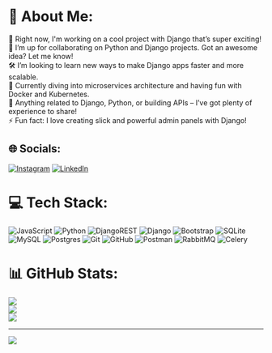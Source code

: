 # 💫 About Me:
🔨 Right now, I'm working on a cool project with Django that’s super exciting!<br>🐝 I’m up for collaborating on Python and Django projects. Got an awesome idea? Let me know!<br>🛠 I’m looking to learn new ways to make Django apps faster and more scalable.<br>🌱 Currently diving into microservices architecture and having fun with Docker and Kubernetes.<br>💬 Anything related to Django, Python, or building APIs – I’ve got plenty of experience to share!<br>⚡️ Fun fact: I love creating slick and powerful admin panels with Django!


## 🌐 Socials:
[![Instagram](https://img.shields.io/badge/Instagram-%23E4405F.svg?logo=Instagram&logoColor=white)](https://instagram.com/itz.mobin_) [![LinkedIn](https://img.shields.io/badge/LinkedIn-%230077B5.svg?logo=linkedin&logoColor=white)](https://linkedin.com/in/mobin-anooshi-637618289) 

# 💻 Tech Stack:
![JavaScript](https://img.shields.io/badge/javascript-%23323330.svg?style=for-the-badge&logo=javascript&logoColor=%23F7DF1E) ![Python](https://img.shields.io/badge/python-3670A0?style=for-the-badge&logo=python&logoColor=ffdd54) ![DjangoREST](https://img.shields.io/badge/DJANGO-REST-ff1709?style=for-the-badge&logo=django&logoColor=white&color=ff1709&labelColor=gray) ![Django](https://img.shields.io/badge/django-%23092E20.svg?style=for-the-badge&logo=django&logoColor=white) ![Bootstrap](https://img.shields.io/badge/bootstrap-%238511FA.svg?style=for-the-badge&logo=bootstrap&logoColor=white) ![SQLite](https://img.shields.io/badge/sqlite-%2307405e.svg?style=for-the-badge&logo=sqlite&logoColor=white) ![MySQL](https://img.shields.io/badge/mysql-4479A1.svg?style=for-the-badge&logo=mysql&logoColor=white) ![Postgres](https://img.shields.io/badge/postgres-%23316192.svg?style=for-the-badge&logo=postgresql&logoColor=white) ![Git](https://img.shields.io/badge/git-%23F05033.svg?style=for-the-badge&logo=git&logoColor=white) ![GitHub](https://img.shields.io/badge/github-%23121011.svg?style=for-the-badge&logo=github&logoColor=white) ![Postman](https://img.shields.io/badge/Postman-FF6C37?style=for-the-badge&logo=postman&logoColor=white) ![RabbitMQ](https://img.shields.io/badge/rabbitmq-FF6600?style=for-the-badge&logo=rabbitmq&logoColor=white) ![Celery](https://img.shields.io/badge/celery-%23a9cc54.svg?style=for-the-badge&logo=celery&logoColor=ddf4a4)
# 📊 GitHub Stats:
![](https://github-readme-stats.vercel.app/api?username=Mobin-Anooshi&theme=dark&hide_border=false&include_all_commits=true&count_private=false)<br/>
![](https://github-readme-streak-stats.herokuapp.com/?user=Mobin-Anooshi&theme=dark&hide_border=false)<br/>
![](https://github-readme-stats.vercel.app/api/top-langs/?username=Mobin-Anooshi&theme=dark&hide_border=false&include_all_commits=true&count_private=false&layout=compact)

---
[![](https://visitcount.itsvg.in/api?id=Mobin-Anooshi&icon=0&color=0)](https://visitcount.itsvg.in)

<!-- Proudly created with GPRM ( https://gprm.itsvg.in ) -->
